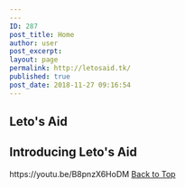 ```yaml
---
---
ID: 287
post_title: Home
author: user
post_excerpt:
layout: page
permalink: http://letosaid.tk/
published: true
post_date: 2018-11-27 09:16:54
---
```

<h2>Leto's Aid</h2>		
			<h2>Introducing Leto's Aid</h2>		
		https://youtu.be/B8pnzX6HoDM		
			<a href="#top" role="button">
						Back to Top
					</a>